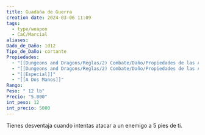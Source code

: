 ```yaml
---
title: Guadaña de Guerra
creation date: 2024-03-06 11:09
tags:
  - type/weapon
  - CaC/Marcial
aliases: 
Dado_de_Daño: 1d12
Tipo_de_Daño: cortante
Propiedades:
  - "[[Dungeons and Dragons/Reglas/2) Combate/Daño/Propiedades de las Armas/Pesada]]"
  - "[[Dungeons and Dragons/Reglas/2) Combate/Daño/Propiedades de las Armas/Alcance]]"
  - "[[Especial]]"
  - "[[A Dos Manos]]"
Rango: 
Peso: " 12 lb"
Precio: "5.000"
int_peso: 12
int_precio: 5000
---
```

Tienes desventaja cuando intentas atacar a un enemigo a 5 pies de ti.